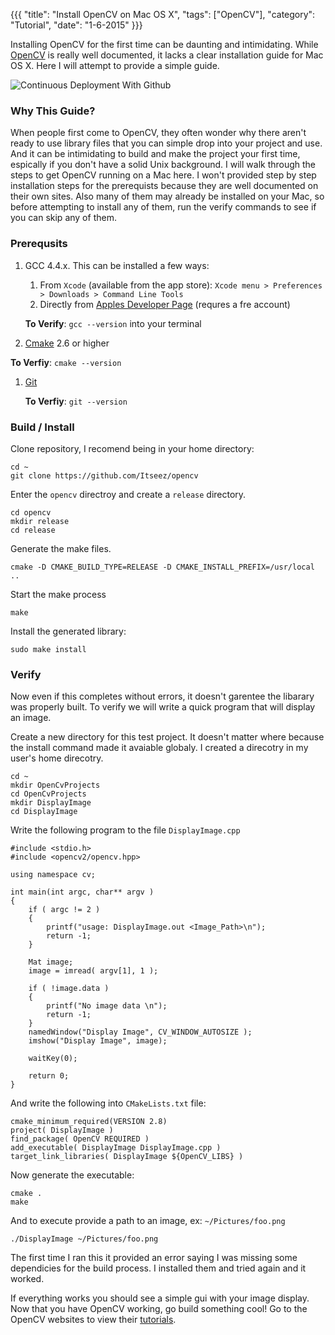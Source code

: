 {{{
  "title": "Install OpenCV on Mac OS X",
  "tags": ["OpenCV"],
  "category": "Tutorial",
  "date": "1-6-2015"
}}}

Installing OpenCV for the first time can be daunting and intimidating. While
[OpenCV](http://opencv.org/) is really well documented, it lacks a clear
installation guide for Mac OS X. Here I will attempt to provide a simple guide.
<!--more-->

![Continuous Deployment With Github](/post_imgs/InstallOpenCVMacOSX/opencv_osx.png)

### Why This Guide?
When people first come to OpenCV, they often wonder why there aren't ready to use
library files that you can simple drop into your project and use. And it can
be intimidating to build and make the project your first time, espically if you
don't have a solid Unix background. I will walk through the steps to get OpenCV
running on a Mac here. I won't provided step by step installation steps for the
prerequists because they are well documented on their own sites. Also many of
them may already be installed on your Mac, so before attempting to install any
of them, run the verify commands to see if you can skip any of them.

### Prerequsits
1. GCC 4.4.x. This can be installed a few ways:
    1. From `Xcode` (available from the app store):
    `Xcode menu > Preferences > Downloads > Command Line Tools`
    1. Directly from [Apples Developer Page](https://developer.apple.com/downloads/index.action?=Command%20Line%20Tools%20%28OS%20X%20Mavericks%29) (requres a fre account)

    **To Verify**: `gcc --version` into your terminal
1. [Cmake](http://www.cmake.org/download/) 2.6 or higher

  **To Verfiy**: `cmake --version`
1. [Git](http://git-scm.com/download/)

    **To Verfiy**: `git --version`

### Build / Install
Clone repository, I recomend being in your home directory:

    cd ~
    git clone https://github.com/Itseez/opencv
Enter the `opencv` directroy and create a `release` directory.

    cd opencv
    mkdir release
    cd release
Generate the make files.

    cmake -D CMAKE_BUILD_TYPE=RELEASE -D CMAKE_INSTALL_PREFIX=/usr/local ..
Start the make process

    make
Install the generated library:

    sudo make install
### Verify
Now even if this completes without errors, it doesn't garentee the libarary was
properly built. To verify we will write a quick program that will display an
image.

Create a new directory for this test project. It doesn't matter where because
the install command made it avaiable globaly. I created a direcotry in my user's
home direcotry.

    cd ~
    mkdir OpenCvProjects
    cd OpenCvProjects
    mkdir DisplayImage
    cd DisplayImage

Write the following program to the file `DisplayImage.cpp`

    #include <stdio.h>
    #include <opencv2/opencv.hpp>

    using namespace cv;

    int main(int argc, char** argv )
    {
        if ( argc != 2 )
        {
            printf("usage: DisplayImage.out <Image_Path>\n");
            return -1;
        }

        Mat image;
        image = imread( argv[1], 1 );

        if ( !image.data )
        {
            printf("No image data \n");
            return -1;
        }
        namedWindow("Display Image", CV_WINDOW_AUTOSIZE );
        imshow("Display Image", image);

        waitKey(0);

        return 0;
    }

And write the following into `CMakeLists.txt` file:

    cmake_minimum_required(VERSION 2.8)
    project( DisplayImage )
    find_package( OpenCV REQUIRED )
    add_executable( DisplayImage DisplayImage.cpp )
    target_link_libraries( DisplayImage ${OpenCV_LIBS} )

Now generate the executable:

    cmake .
    make

And to execute provide a path to an image, ex: `~/Pictures/foo.png`

    ./DisplayImage ~/Pictures/foo.png

The first time I ran this it provided an error saying I was missing some
dependicies for the build process. I installed them and tried again and it
worked.

If everything works you should see a simple gui with your image display.
Now that you have OpenCV working, go build something cool! Go to the OpenCV
websites to view their [tutorials](http://docs.opencv.org/doc/tutorials/tutorials.html).

<div class="gplus">
<!-- Place this tag in your head or just before your close body tag. -->
<script type="text/javascript" src="https://apis.google.com/js/plusone.js"></script>

<!-- Place this tag where you want the widget to render. -->
<div class="g-post" data-href="https://plus.google.com/101579508735882012098/posts/NHwxoXJGq84"></div>
